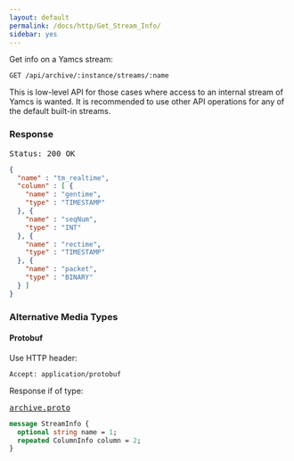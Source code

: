 ```yaml
---
layout: default
permalink: /docs/http/Get_Stream_Info/
sidebar: yes
---
```


Get info on a Yamcs stream:

    GET /api/archive/:instance/streams/:name
    
<div class="hint">
    This is low-level API for those cases where access to an internal stream of Yamcs is wanted. It is recommended to use other API operations for any of the default built-in streams.
</div>

### Response

<pre class="header">
Status: 200 OK
</pre>
```json
{
  "name" : "tm_realtime",
  "column" : [ {
    "name" : "gentime",
    "type" : "TIMESTAMP"
  }, {
    "name" : "seqNum",
    "type" : "INT"
  }, {
    "name" : "rectime",
    "type" : "TIMESTAMP"
  }, {
    "name" : "packet",
    "type" : "BINARY"
  } ]
}
```

### Alternative Media Types

#### Protobuf

Use HTTP header:

    Accept: application/protobuf

Response if of type:

<pre class="r header"><a href="/docs/http/archive.proto/">archive.proto</a></pre>
```proto
message StreamInfo {
  optional string name = 1;
  repeated ColumnInfo column = 2;
}
```
